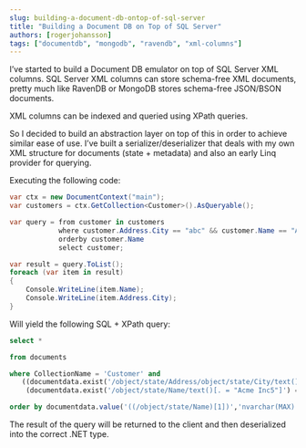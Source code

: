 ```yaml
---
slug: building-a-document-db-ontop-of-sql-server
title: "Building a Document DB on Top of SQL Server"
authors: [rogerjohansson]
tags: ["documentdb", "mongodb", "ravendb", "xml-columns"]
---
```

I’ve started to build a Document DB emulator on top of SQL Server XML columns.
SQL Server XML columns can store schema-free XML documents, pretty much like RavenDB or MongoDB stores schema-free JSON/BSON documents.

<!-- truncate -->

XML columns can be indexed and queried using XPath queries.

So I decided to build an abstraction layer on top of this in order to achieve similar ease of use.
I’ve built a serializer/deserializer that deals with my own XML structure for documents (state + metadata) and also an early Linq provider for querying.

Executing the following code:

```csharp
var ctx = new DocumentContext("main");
var customers = ctx.GetCollection<Customer>().AsQueryable();

var query = from customer in customers
            where customer.Address.City == "abc" && customer.Name == "Acme Inc5"
            orderby customer.Name
            select customer;

var result = query.ToList();
foreach (var item in result)
{
    Console.WriteLine(item.Name);
    Console.WriteLine(item.Address.City);
}
```

Will yield the following SQL + XPath query:

```sql
select *

from documents

where CollectionName = 'Customer' and
   ((documentdata.exist('/object/state/Address/object/state/City/text()[. = "abc"]') = 1) and
    (documentdata.exist('/object/state/Name/text()[. = "Acme Inc5"]') = 1))

order by documentdata.value('((/object/state/Name)[1])','nvarchar(MAX)')
```

The result of the query will be returned to the client and then deserialized into the correct .NET type.
